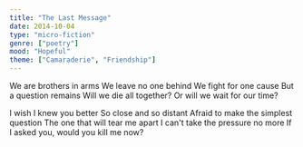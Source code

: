 ```yaml
---
title: "The Last Message"
date: 2014-10-04
type: "micro-fiction"
genre: ["poetry"]
mood: "Hopeful"
theme: ["Camaraderie", "Friendship"]
---
```


We are brothers in arms
We leave no one behind
We fight for one cause
But a question remains
Will we die all together?
Or will we wait for our time?

I wish I knew you better
So close and so distant
Afraid to make the simplest question
The one that will tear me apart
I can't take the pressure no more
If I asked you, would you kill me now?
